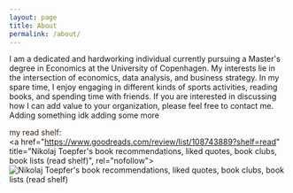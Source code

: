 ```yaml
---
layout: page
title: About
permalink: /about/
---
```


I am a dedicated and hardworking individual currently pursuing a Master's degree in Economics at the University of Copenhagen. My interests lie in the intersection of economics, data analysis, and business strategy. In my spare time, I enjoy engaging in different kinds of sports activities, reading books, and spending time with friends. If you are interested in discussing how I can add value to your organization, please feel free to contact me. Adding something idk adding some more


<span style="color: #382110">my read shelf:</span><br/><a href="https://www.goodreads.com/review/list/108743889?shelf=read" title="Nikolaj Toepfer's book recommendations, liked quotes, book clubs, book lists (read shelf)", rel="nofollow"><img border="0" alt="Nikolaj Toepfer's book recommendations, liked quotes, book clubs, book lists (read shelf)" src="https://s.gr-assets.com/images/badge/badge1.jpg"></a>
